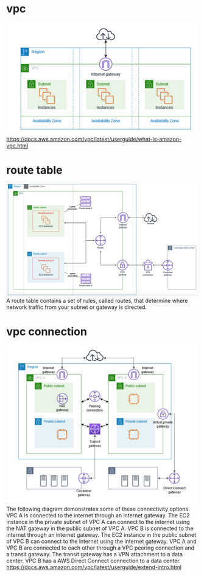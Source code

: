 # vpc
![img_1.png](img_1.png)
https://docs.aws.amazon.com/vpc/latest/userguide/what-is-amazon-vpc.html

# route table
![img_2.png](img_2.png)
A route table contains a set of rules, called routes, that determine where network traffic from your subnet or gateway is directed.

# vpc connection
![img.png](img.png)
The following diagram demonstrates some of these connectivity options. VPC A is connected to the internet through an internet gateway. The EC2 instance in the private subnet of VPC A can connect to the internet using the NAT gateway in the public subnet of VPC A. VPC B is connected to the internet through an internet gateway. The EC2 instance in the public subnet of VPC B can connect to the internet using the internet gateway. VPC A and VPC B are connected to each other through a VPC peering connection and a transit gateway. The transit gateway has a VPN attachment to a data center. VPC B has a AWS Direct Connect connection to a data center.
https://docs.aws.amazon.com/vpc/latest/userguide/extend-intro.html

